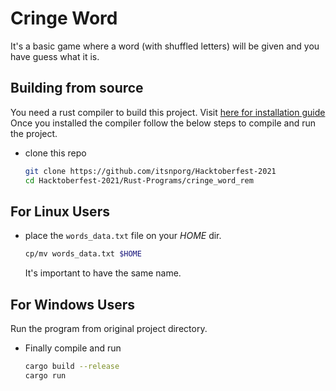 # Cringe Word

It's a basic game where a word (with shuffled letters) will be given and you have guess what it is.

## Building from source

You need a rust compiler to build this project. Visit [here for installation guide](https://www.rust-lang.org/tools/install)
Once you installed the compiler follow the below steps to compile and run the project.

- clone this repo
  ```bash
  git clone https://github.com/itsnporg/Hacktoberfest-2021
  cd Hacktoberfest-2021/Rust-Programs/cringe_word_rem
  ```

## For Linux Users

- place the `words_data.txt` file on your _HOME_ dir.
  ```bash
  cp/mv words_data.txt $HOME
  ```
  It's important to have the same name.

## For Windows Users

Run the program from original project directory.

- Finally compile and run
  ```bash
  cargo build --release
  cargo run
  ```
